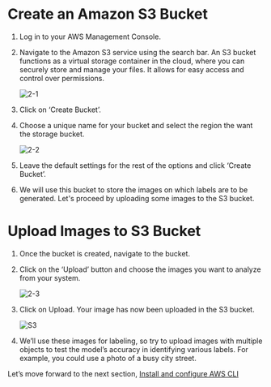 # Create an Amazon S3 Bucket
1. Log in to your AWS Management Console.
2. Navigate to the Amazon S3 service using the search bar. An S3 bucket functions as a virtual storage container in the cloud, where you can securely store and 
   manage your files. It allows for easy access and control over permissions.

   ![2-1](https://github.com/user-attachments/assets/d2fefe88-597f-4b86-8dc5-e52d4cb6e6a7)

3. Click on ‘Create Bucket’.
4. Choose a unique name for your bucket and select the region the want the storage bucket.

   ![2-2](https://github.com/user-attachments/assets/82f5fab9-f2fb-427d-9c7e-5519b153ee61)

5. Leave the default settings for the rest of the options and click ‘Create Bucket’.
6. We will use this bucket to store the images on which labels are to be generated. Let's proceed by uploading some images to the S3 bucket.

# Upload Images to S3 Bucket
1. Once the bucket is created, navigate to the bucket.
2. Click on the ‘Upload’ button and choose the images you want to analyze from your system.

   ![2-3](https://github.com/user-attachments/assets/99404607-4a06-42da-8b10-d2893c6566bc)

3. Click on Upload. Your image has now been uploaded in the S3 bucket.

   ![S3](https://github.com/user-attachments/assets/d6c3f982-3b5d-4513-9684-25cb669a028a)

4. We’ll use these images for labeling, so try to upload images with multiple objects to test the model’s accuracy in identifying various labels. For example, you 
   could use a photo of a busy city street.

Let’s move forward to the next section, [Install and configure AWS CLI](./Image%20Labels%20Generator%20using%20Amazon%20Rekognition/1_Install%20and%20configure%20AWS%20CLI/README.md)





   






   

   








   
   

   








